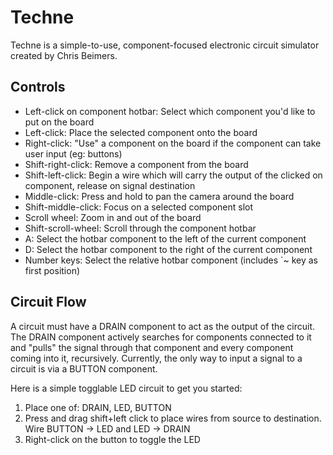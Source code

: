 
# Techne

 Techne is a simple-to-use, component-focused electronic circuit simulator created by Chris Beimers.

  

## Controls

- Left-click on component hotbar: Select which component you'd like to put on the board
- Left-click: Place the selected component onto the board
- Right-click: "Use" a component on the board if the component can take user input (eg: buttons)
- Shift-right-click: Remove a component from the board
- Shift-left-click: Begin a wire which will carry the output of the clicked on component, release on signal destination
- Middle-click: Press and hold to pan the camera around the board
- Shift-middle-click: Focus on a selected component slot
- Scroll wheel: Zoom in and out of the board
- Shift-scroll-wheel: Scroll through the component hotbar
- A: Select the hotbar component to the left of the current component
- D: Select the hotbar component to the right of the current component
- Number keys: Select the relative hotbar component (includes `~ key as first position)

  

## Circuit Flow

A circuit must have a DRAIN component to act as the output of the circuit. The DRAIN component actively searches for components connected to it and "pulls" the signal through that component and every component coming into it, recursively. Currently, the only way to input a signal to a circuit is via a BUTTON component. 

Here is a simple togglable LED circuit to get you started:
 1. Place one of: DRAIN, LED, BUTTON
 2. Press and drag shift+left click to place wires from source to destination. Wire BUTTON -> LED and LED -> DRAIN
 3. Right-click on the button to toggle the LED 